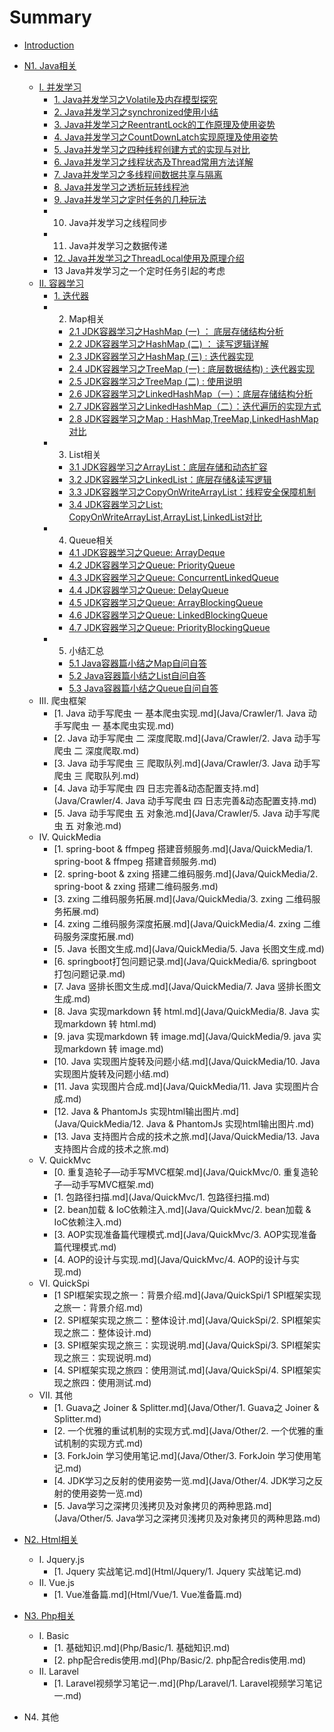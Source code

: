 # Summary

* [Introduction](README.md)
* [N1. Java相关](java.md)
    * [I. 并发学习](Java/concurrent.md)
        * [1. Java并发学习之Volatile及内存模型探究](Java/Concurrent/1.volatile.md)
        * [2. Java并发学习之synchronized使用小结](Java/Concurrent/2.synchronized.md)
        * [3. Java并发学习之ReentrantLock的工作原理及使用姿势](Java/Concurrent/3.ReentrantLock.md)
        * [4. Java并发学习之CountDownLatch实现原理及使用姿势](Java/Concurrent/4.CountDownLatch.md)
        * [5. Java并发学习之四种线程创建方式的实现与对比](Java/Concurrent/5.threadCreate.md)
        * [6. Java并发学习之线程状态及Thread常用方法详解](Java/Concurrent/6.threadState.md)
        * [7. Java并发学习之多线程间数据共享与隔离](Java/Concurrent/7.dataShare.md)
        * [8. Java并发学习之透析玩转线程池](Java/Concurrent/8.threadPool.md)
        * [9. Java并发学习之定时任务的几种玩法](Java/Concurrent/9.timer.md)
        * 10. Java并发学习之线程同步
        * 11. Java并发学习之数据传递
        * [12. Java并发学习之ThreadLocal使用及原理介绍](Java/Concurrent/12.ThreadLocal.md)
        * 13 Java并发学习之一个定时任务引起的考虑
    * [II. 容器学习](Java/collection.md)
        * [1. 迭代器](Java/Collection/1.iterator.md)
        * 2. Map相关
            * [2.1 JDK容器学习之HashMap (一) ： 底层存储结构分析](Java/Collection/2.1jdkHashMap.md)
            * [2.2 JDK容器学习之HashMap (二) ： 读写逻辑详解](Java/Collection/2.2jdkHashMap.md)
            * [2.3 JDK容器学习之HashMap (三) : 迭代器实现](Java/Collection/2.3jdkHashMap.md)
            * [2.4 JDK容器学习之TreeMap (一) : 底层数据结构) : 迭代器实现](Java/Collection/2.4jdkTreeMap.md)
            * [2.5 JDK容器学习之TreeMap (二) : 使用说明](Java/Collection/2.5jdkTreeMap.md)
            * [2.6 JDK容器学习之LinkedHashMap（一）：底层存储结构分析](Java/Collection/2.6jdkLinkedHashMap.md)
            * [2.7 JDK容器学习之LinkedHashMap（二）：迭代遍历的实现方式](Java/Collection/2.7jdkLinkedHashMap.md)
            * [2.8 JDK容器学习之Map : HashMap,TreeMap,LinkedHashMap对比](Java/Collection/2.8jdkMap.md)
        * 3. List相关
            * [3.1 JDK容器学习之ArrayList：底层存储和动态扩容](Java/Collection/3.1jdkArrayList.md)
            * [3.2 JDK容器学习之LinkedList：底层存储&读写逻辑](Java/Collection/3.2jdkLinkedList.md)
            * [3.3 JDK容器学习之CopyOnWriteArrayList：线程安全保障机制](Java/Collection/3.3jdkCopyOnWriteList.md)
            * [3.4 JDK容器学习之List: CopyOnWriteArrayList,ArrayList,LinkedList对比](Java/Collection/3.4jdkList.md)
        * 4. Queue相关
            * [4.1 JDK容器学习之Queue: ArrayDeque](Java/Collection/4.1jdkArrayQueue.md)
            * [4.2 JDK容器学习之Queue: PriorityQueue](Java/Collection/4.2jdkPriorityQueue.md)
            * [4.3 JDK容器学习之Queue: ConcurrentLinkedQueue](Java/Collection/4.3jdkConcurrentLinkedQueue.md)
            * [4.4 JDK容器学习之Queue: DelayQueue](Java/Collection/4.4DelayQueue.md)
            * [4.5 JDK容器学习之Queue: ArrayBlockingQueue](Java/Collection/4.5jdkArrayBlockingQueue.md)
            * [4.6 JDK容器学习之Queue: LinkedBlockingQueue](Java/Collection/4.6jdkLinkedBlockingQueue.md)
            * [4.7 JDK容器学习之Queue: PriorityBlockingQueue](Java/Collection/4.7jdkPriorityBlockingQueue.md)
        * 5. 小结汇总
            * [5.1 Java容器篇小结之Map自问自答](Java/Collection/5.1jdkMapSum.md)
            * [5.2 Java容器篇小结之List自问自答](Java/Collection/5.2jdkListSum.md)
            * [5.3 Java容器篇小结之Queue自问自答](Java/Collection/5.3jdkQueueSum.md)
    * III. 爬虫框架
        * [1. Java 动手写爬虫 一 基本爬虫实现.md](Java/Crawler/1. Java 动手写爬虫 一 基本爬虫实现.md)
        * [2. Java 动手写爬虫 二 深度爬取.md](Java/Crawler/2. Java 动手写爬虫 二 深度爬取.md)
        * [3. Java 动手写爬虫 三 爬取队列.md](Java/Crawler/3. Java 动手写爬虫 三 爬取队列.md)
        * [4. Java 动手写爬虫 四 日志完善&动态配置支持.md](Java/Crawler/4. Java 动手写爬虫 四 日志完善&动态配置支持.md)
        * [5. Java 动手写爬虫 五 对象池.md](Java/Crawler/5. Java 动手写爬虫 五 对象池.md)
    * IV. QuickMedia
        * [1. spring-boot & ffmpeg 搭建音频服务.md](Java/QuickMedia/1. spring-boot & ffmpeg 搭建音频服务.md)
        * [2. spring-boot & zxing 搭建二维码服务.md](Java/QuickMedia/2. spring-boot & zxing 搭建二维码服务.md)
        * [3. zxing 二维码服务拓展.md](Java/QuickMedia/3. zxing 二维码服务拓展.md)
        * [4. zxing 二维码服务深度拓展.md](Java/QuickMedia/4. zxing 二维码服务深度拓展.md)
        * [5. Java 长图文生成.md](Java/QuickMedia/5. Java 长图文生成.md)
        * [6. springboot打包问题记录.md](Java/QuickMedia/6. springboot打包问题记录.md)
        * [7. Java 竖排长图文生成.md](Java/QuickMedia/7. Java 竖排长图文生成.md)
        * [8. Java 实现markdown 转 html.md](Java/QuickMedia/8. Java 实现markdown 转 html.md)
        * [9. java 实现markdown 转 image.md](Java/QuickMedia/9. java 实现markdown 转 image.md)
        * [10. Java 实现图片旋转及问题小结.md](Java/QuickMedia/10. Java 实现图片旋转及问题小结.md)
        * [11. Java 实现图片合成.md](Java/QuickMedia/11. Java 实现图片合成.md)
        * [12. Java & PhantomJs 实现html输出图片.md](Java/QuickMedia/12. Java & PhantomJs 实现html输出图片.md)
        * [13. Java 支持图片合成的技术之旅.md](Java/QuickMedia/13. Java 支持图片合成的技术之旅.md)
    * V. QuickMvc
        * [0. 重复造轮子—动手写MVC框架.md](Java/QuickMvc/0. 重复造轮子—动手写MVC框架.md)
        * [1. 包路径扫描.md](Java/QuickMvc/1. 包路径扫描.md)
        * [2. bean加载 & IoC依赖注入.md](Java/QuickMvc/2. bean加载 & IoC依赖注入.md)
        * [3. AOP实现准备篇代理模式.md](Java/QuickMvc/3. AOP实现准备篇代理模式.md)
        * [4. AOP的设计与实现.md](Java/QuickMvc/4. AOP的设计与实现.md)
    * VI. QuickSpi
        * [1 SPI框架实现之旅一：背景介绍.md](Java/QuickSpi/1 SPI框架实现之旅一：背景介绍.md)
        * [2. SPI框架实现之旅二：整体设计.md](Java/QuickSpi/2. SPI框架实现之旅二：整体设计.md)
        * [3. SPI框架实现之旅三：实现说明.md](Java/QuickSpi/3. SPI框架实现之旅三：实现说明.md)
        * [4. SPI框架实现之旅四：使用测试.md](Java/QuickSpi/4. SPI框架实现之旅四：使用测试.md)
    * VII. 其他
        * [1. Guava之 Joiner & Splitter.md](Java/Other/1. Guava之 Joiner & Splitter.md)
        * [2. 一个优雅的重试机制的实现方式.md](Java/Other/2. 一个优雅的重试机制的实现方式.md)
        * [3. ForkJoin 学习使用笔记.md](Java/Other/3. ForkJoin 学习使用笔记.md)
        * [4. JDK学习之反射的使用姿势一览.md](Java/Other/4. JDK学习之反射的使用姿势一览.md)
        * [5. Java学习之深拷贝浅拷贝及对象拷贝的两种思路.md](Java/Other/5. Java学习之深拷贝浅拷贝及对象拷贝的两种思路.md)
* [N2. Html相关](html.md)
    * I. Jquery.js
        * [1. Jquery 实战笔记.md](Html/Jquery/1. Jquery 实战笔记.md)
    * II. Vue.js
        * [1. Vue准备篇.md](Html/Vue/1. Vue准备篇.md)
* [N3. Php相关](php.md)
    * I. Basic
        * [1. 基础知识.md](Php/Basic/1. 基础知识.md)
        * [2. php配合redis使用.md](Php/Basic/2. php配合redis使用.md)
    * II. Laravel
        * [1. Laravel视频学习笔记一.md](Php/Laravel/1. Laravel视频学习笔记一.md)


* N4. 其他

